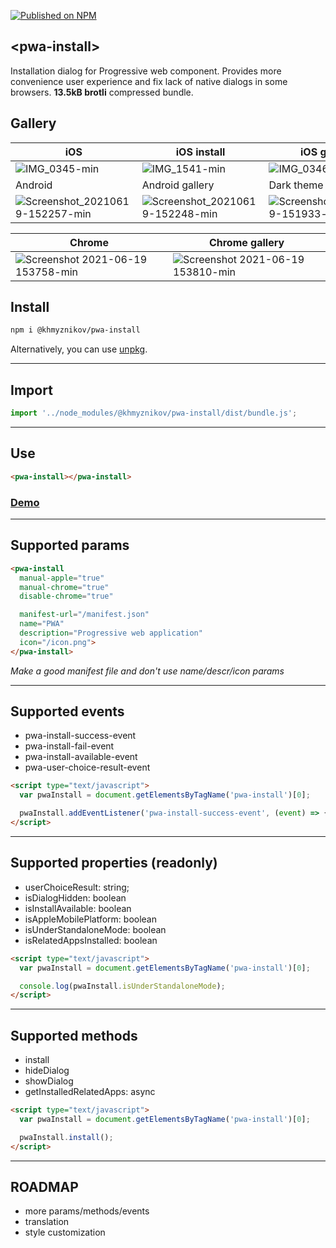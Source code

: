 [![Published on NPM](https://img.shields.io/npm/v/@khmyznikov/pwa-install.svg)](https://www.npmjs.com/package/@khmyznikov/pwa-install)

## \<pwa-install\>

Installation dialog for Progressive web component. Provides more convenience user experience and fix lack of native dialogs in some browsers. **13.5kB brotli** compressed bundle.
## Gallery
| iOS | iOS install | iOS gallery |
|---|---|---|
|![IMG_0345-min](https://user-images.githubusercontent.com/6115884/115908516-f0e99900-a472-11eb-87cc-2474246141a4.jpg)|![IMG_1541-min](https://user-images.githubusercontent.com/6115884/122636524-6203a080-d0f2-11eb-8ace-6af6f9f78d7b.jpg)|![IMG_0346-min](https://user-images.githubusercontent.com/6115884/115908559-fe068800-a472-11eb-823f-f56cc7028145.jpg)|
| Android | Android gallery | Dark theme |
|![Screenshot_20210619-152257-min](https://user-images.githubusercontent.com/6115884/122636298-2c11ec80-d0f1-11eb-9cbe-6332e1816f52.jpg)|![Screenshot_20210619-152248-min](https://user-images.githubusercontent.com/6115884/122636302-3207cd80-d0f1-11eb-8fbd-28be5e32bc00.jpg)|![Screenshot_20210619-151933-min](https://user-images.githubusercontent.com/6115884/122636317-51065f80-d0f1-11eb-8729-8403f430e534.jpg)|

| Chrome | Chrome gallery |
|---|---|
|![Screenshot 2021-06-19 153758-min](https://user-images.githubusercontent.com/6115884/122636673-21585700-d0f3-11eb-823a-ff470f31abd4.jpg)|![Screenshot 2021-06-19 153810-min](https://user-images.githubusercontent.com/6115884/122636677-24ebde00-d0f3-11eb-9b62-2897d6da2176.jpg)|

## Install

```bash
npm i @khmyznikov/pwa-install
```

Alternatively, you can use [unpkg](https://unpkg.com).

---

## Import

```js
import '../node_modules/@khmyznikov/pwa-install/dist/bundle.js';
```

---

## Use

```html
<pwa-install></pwa-install>
```

### **[Demo](https://www.khmyznikov.com/pwa-install/)**

---

## Supported params
```html
<pwa-install
  manual-apple="true"
  manual-chrome="true"
  disable-chrome="true"

  manifest-url="/manifest.json"
  name="PWA"
  description="Progressive web application"
  icon="/icon.png">
</pwa-install>
```
*Make a good manifest file and don't use name/descr/icon params*

---

## Supported events
- pwa-install-success-event
- pwa-install-fail-event
- pwa-install-available-event
- pwa-user-choice-result-event

```html
<script type="text/javascript">
  var pwaInstall = document.getElementsByTagName('pwa-install')[0];

  pwaInstall.addEventListener('pwa-install-success-event', (event) => {console.log(event.detail.message)});
</script>
```

---

## Supported properties (readonly)
- userChoiceResult: string;
- isDialogHidden: boolean
- isInstallAvailable: boolean
- isAppleMobilePlatform: boolean
- isUnderStandaloneMode: boolean
- isRelatedAppsInstalled: boolean

```html
<script type="text/javascript">
  var pwaInstall = document.getElementsByTagName('pwa-install')[0];

  console.log(pwaInstall.isUnderStandaloneMode);
</script>
```

---

## Supported methods
- install
- hideDialog
- showDialog
- getInstalledRelatedApps: async

```html
<script type="text/javascript">
  var pwaInstall = document.getElementsByTagName('pwa-install')[0];

  pwaInstall.install();
</script>
```

---

## ROADMAP
- more params/methods/events
- translation
- style customization
